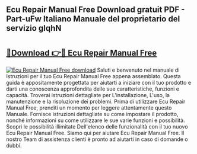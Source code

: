 ## Ecu Repair Manual Free Download gratuit PDF - Part-uFw Italiano Manuale del proprietario del servizio gIqhN

# <h2><a href="http://dfg9b3.blite.top/?on=Ecu+Repair+Manual+Free">🔗Download 👉🔴 Ecu Repair Manual Free</a></h2>

[![Ecu Repair Manual Free download](https://i.imgur.com/lujVjoI.png)](http://dfg9b3.blite.top/?on=Ecu+Repair+Manual+Free)
Saluti e benvenuto nel manuale di Istruzioni per il tuo Ecu Repair Manual Free appena assemblato. Questa guida è appositamente progettata per aiutarti a iniziare con il tuo prodotto e darti una conoscenza approfondita delle sue caratteristiche, funzioni e capacità. Troverai istruzioni dettagliate per L'installazione, L'uso, la manutenzione e la risoluzione dei problemi. Prima di utilizzare Ecu Repair Manual Free, prenditi un momento per leggere attentamente questo Manuale. Fornisce istruzioni dettagliate su come impostare il prodotto, nonché informazioni su come utilizzare le sue varie funzioni e possibilità. Scopri le possibilità illimitate Dell'elenco delle funzionalità con il tuo nuovo Ecu Repair Manual Free. Siamo qui per aiutare Ecu Repair Manual Free. Il nostro Team di assistenza clienti è pronto ad aiutarti in caso di domande o dubbi.
